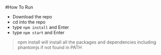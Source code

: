 #How To Run

* Download the repo
* cd into the repo
* type ```npm install``` and Enter
* type ```npm start``` and Enter

>npm install will install all the packages and dependencies including phantomjs if not found in PATH
